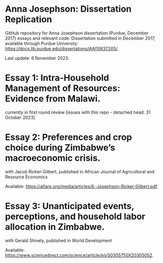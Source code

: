 # Anna Josephson: Dissertation Replication

GitHub repository for Anna Josephson dissertation (Purdue, December 2017) essays and relevant code. Dissertation submitted in December 2017, available through Purdue University: https://docs.lib.purdue.edu/dissertations/AAI10637205/. 

Last update: 6 November 2023.

# Essay 1: Intra-Household Management of Resources: Evidence from Malawi.
currently in first round review
[issues with this repo - detached head: 31 October 2023]

# Essay 2: Preferences and crop choice during Zimbabwe’s macroeconomic crisis.
with Jacob Ricker-Gilbert, published in African Journal of Agricultural and Resource Economics

Available: https://afjare.org/media/articles/6.-Josephson-Ricker-Gilbert.pdf. 

# Essay 3: Unanticipated events, perceptions, and household labor allocation in Zimbabwe.
with Gerald Shively, published in World Development

Available: https://www.sciencedirect.com/science/article/pii/S0305750X20305052. 
